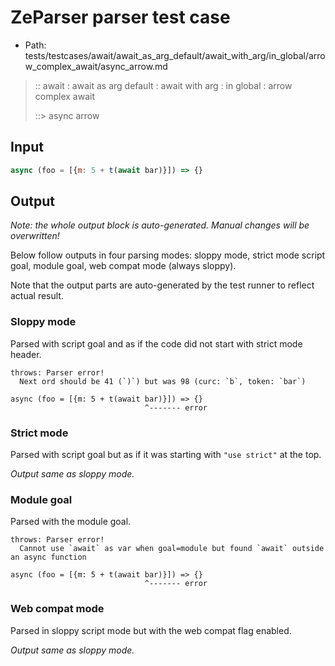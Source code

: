 # ZeParser parser test case

- Path: tests/testcases/await/await_as_arg_default/await_with_arg/in_global/arrow_complex_await/async_arrow.md

> :: await : await as arg default : await with arg : in global : arrow complex await
>
> ::> async arrow

## Input

`````js
async (foo = [{m: 5 + t(await bar)}]) => {}
`````

## Output

_Note: the whole output block is auto-generated. Manual changes will be overwritten!_

Below follow outputs in four parsing modes: sloppy mode, strict mode script goal, module goal, web compat mode (always sloppy).

Note that the output parts are auto-generated by the test runner to reflect actual result.

### Sloppy mode

Parsed with script goal and as if the code did not start with strict mode header.

`````
throws: Parser error!
  Next ord should be 41 (`)`) but was 98 (curc: `b`, token: `bar`)

async (foo = [{m: 5 + t(await bar)}]) => {}
                              ^------- error
`````

### Strict mode

Parsed with script goal but as if it was starting with `"use strict"` at the top.

_Output same as sloppy mode._

### Module goal

Parsed with the module goal.

`````
throws: Parser error!
  Cannot use `await` as var when goal=module but found `await` outside an async function

async (foo = [{m: 5 + t(await bar)}]) => {}
                              ^------- error
`````


### Web compat mode

Parsed in sloppy script mode but with the web compat flag enabled.

_Output same as sloppy mode._
